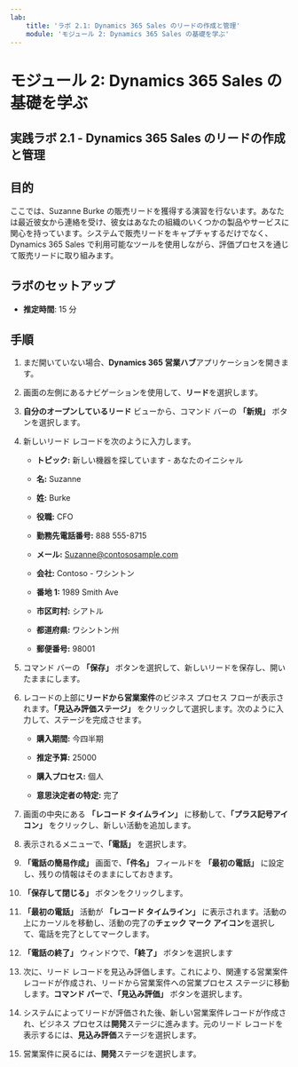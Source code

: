```yaml
---
lab:
    title: 'ラボ 2.1: Dynamics 365 Sales のリードの作成と管理'
    module: 'モジュール 2: Dynamics 365 Sales の基礎を学ぶ'
---
```


モジュール 2: Dynamics 365 Sales の基礎を学ぶ
========================

## 実践ラボ 2.1 - Dynamics 365 Sales のリードの作成と管理

## 目的

ここでは、Suzanne Burke の販売リードを獲得する演習を行ないます。あなたは最近彼女から連絡を受け、彼女はあなたの組織のいくつかの製品やサービスに関心を持っています。システムで販売リードをキャプチャするだけでなく、Dynamics 365 Sales で利用可能なツールを使用しながら、評価プロセスを通じて販売リードに取り組みます。


## ラボのセットアップ

  - **推定時間**: 15 分

## 手順

1. まだ開いていない場合、**Dynamics 365 営業ハブ**アプリケーションを開きます。 

2. 画面の左側にあるナビゲーションを使用して、**リード**を選択します。 

3. **自分のオープンしているリード** ビューから、コマンド バーの **「新規」** ボタンを選択します。

4. 新しいリード レコードを次のように入力します。

	- **トピック:** 新しい機器を探しています - あなたのイニシャル

	- **名:** Suzanne

	- **姓:** Burke

	- **役職:** CFO

	- **勤務先電話番号:** 888 555-8715

	- **メール:** Suzanne@contososample.com

	- **会社:** Contoso - ワシントン

	- **番地 1:** 1989 Smith Ave

	- **市区町村:** シアトル

	- **都道府県:** ワシントン州

	- **郵便番号:** 98001 

5. コマンド バーの **「保存」** ボタンを選択して、新しいリードを保存し、開いたままにします。

6. レコードの上部に**リードから営業案件**のビジネス プロセス フローが表示されます。**「見込み評価ステージ」** をクリックして選択します。次のように入力して、ステージを完成させます。

	- **購入期間:** 今四半期

	- **推定予算:** 25000 

	- **購入プロセス:** 個人

	- **意思決定者の特定:** 完了

7. 画面の中央にある **「レコード タイムライン」** に移動して、**「プラス記号アイコン」** をクリックし、新しい活動を追加します。 

8. 表示されるメニューで、**「電話」** を選択します。

9. **「電話の簡易作成」** 画面で、**「件名」** フィールドを **「最初の電話」** に設定し、残りの情報はそのままにしておきます。 

10. **「保存して閉じる」** ボタンをクリックします。

11. **「最初の電話」** 活動が **「レコード タイムライン」** に表示されます。活動の上にカーソルを移動し、活動の完了の**チェック マーク アイコン**を選択して、電話を完了としてマークします。 

12. **「電話の終了」** ウィンドウで、**「終了」** ボタンを選択します 

13. 次に、リード レコードを見込み評価します。これにより、関連する営業案件レコードが作成され、リードから営業案件への営業プロセス ステージに移動します。**コマンド バー**で、**「見込み評価」** ボタンを選択します。 

14. システムによってリードが評価された後、新しい営業案件レコードが作成され、ビジネス プロセスは**開発**ステージに進みます。元のリード レコードを表示するには、**見込み評価**ステージを選択します。 

15. 営業案件に戻るには、**開発**ステージを選択します。
